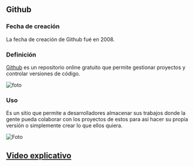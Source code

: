 
## **Github**



### **Fecha de creación**

La fecha de creación de Github fué en 2008.

### **Definición**

[Github](https://github.com) es un repositorio online gratuito que permite gestionar proyectos y controlar versiones de código. 

![foto](https://github.com/RobertoNobleMaestro/RobertoNobleMaestro-SMX2-M8UF1A1-Github-2010--RobertoNobleMaestro/blob/main/6073fbf151fa4565d48572dc_GitHub_aprender-programaciB3n.jpeg)  
 
### **Uso**

Es un sitio que permite a desarrolladores  almacenar sus trabajos donde la gente pueda colaborar con los proyectos de estos para asi hacer su propia versión o simplemente crear lo que ellos quiera.


![Foto](https://github.com/RobertoNobleMaestro/RobertoNobleMaestro-SMX2-M8UF1A1-Github-2010--RobertoNobleMaestro/blob/main/gitHub.png)



## [**Video explicativo**](https://www.youtube.com/watch?v=DinilgacaWs)

